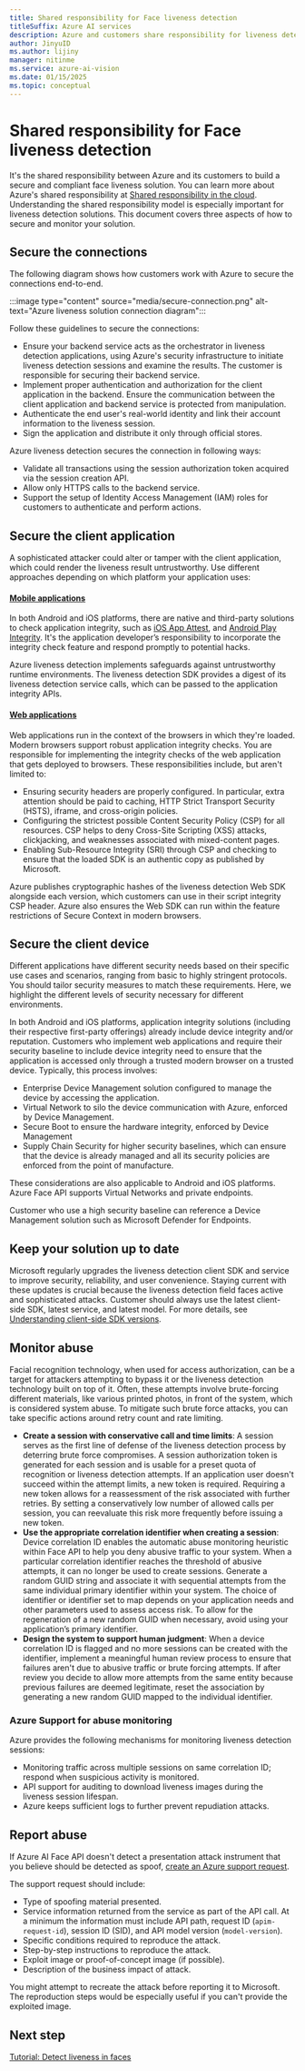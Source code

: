 ```yaml
---
title: Shared responsibility for Face liveness detection 
titleSuffix: Azure AI services
description: Azure and customers share responsibility for liveness detection solutions, covering connections, client apps, devices, and abuse monitoring.
author: JinyuID
ms.author: lijiny
manager: nitinme
ms.service: azure-ai-vision
ms.date: 01/15/2025
ms.topic: conceptual
---
```


# Shared responsibility for Face liveness detection

It's the shared responsibility between Azure and its customers to build a secure and compliant face liveness solution. You can learn more about Azure's shared responsibility at [Shared responsibility in the cloud](/azure/security/fundamentals/shared-responsibility). Understanding the shared responsibility model is especially important for liveness detection solutions. This document covers three aspects of how to secure and monitor your solution.

## Secure the connections

The following diagram shows how customers work with Azure to secure the connections end-to-end. 

:::image type="content" source="media/secure-connection.png" alt-text="Azure liveness solution connection diagram":::

Follow these guidelines to secure the connections:
- Ensure your backend service acts as the orchestrator in liveness detection applications, using Azure's security infrastructure to initiate liveness detection sessions and examine the results. The customer is responsible for securing their backend service.
- Implement proper authentication and authorization for the client application in the backend. Ensure the communication between the client application and backend service is protected from manipulation.
- Authenticate the end user's real-world identity and link their account information to the liveness session.
- Sign the application and distribute it only through official stores.

Azure liveness detection secures the connection in following ways:
- Validate all transactions using the session authorization token acquired via the session creation API.
- Allow only HTTPS calls to the backend service.
- Support the setup of Identity Access Management (IAM) roles for customers to authenticate and perform actions.

## Secure the client application

A sophisticated attacker could alter or tamper with the client application, which could render the liveness result untrustworthy. Use different approaches depending on which platform your application uses:

#### [Mobile applications](#tab/mobile)

In both Android and iOS platforms, there are native and third-party solutions to check application integrity, such as [iOS App Attest](https://developer.apple.com/documentation/devicecheck/establishing-your-app-s-integrity), and [Android Play Integrity](https://developer.android.com/google/play/integrity). It's the application developer’s responsibility to incorporate the integrity check feature and respond promptly to potential hacks.

Azure liveness detection implements safeguards against untrustworthy runtime environments. The liveness detection SDK provides a digest of its liveness detection service calls, which can be passed to the application integrity APIs.

#### [Web applications](#tab/web)

Web applications run in the context of the browsers in which they're loaded. Modern browsers support robust application integrity checks. You are responsible for implementing the integrity checks of the web application that gets deployed to browsers. These responsibilities include, but aren't limited to:

- Ensuring security headers are properly configured. In particular, extra attention should be paid to caching, HTTP Strict Transport Security (HSTS), iframe, and cross-origin policies.
- Configuring the strictest possible Content Security Policy (CSP) for all resources. CSP helps to deny Cross-Site Scripting (XSS) attacks, clickjacking, and weaknesses associated with mixed-content pages.
- Enabling Sub-Resource Integrity (SRI) through CSP and checking to ensure that the loaded SDK is an authentic copy as published by Microsoft.

Azure publishes cryptographic hashes of the liveness detection Web SDK alongside each version, which customers can use in their script integrity CSP header. Azure also ensures the Web SDK can run within the feature restrictions of Secure Context in modern browsers.

## Secure the client device

Different applications have different security needs based on their specific use cases and scenarios, ranging from basic to highly stringent protocols. You should tailor security measures to match these requirements. Here, we highlight the different levels of security necessary for different environments.

In both Android and iOS platforms, application integrity solutions (including their respective first-party offerings) already include device integrity and/or reputation. Customers who implement web applications and require their security baseline to include device integrity need to ensure that the application is accessed only through a trusted modern browser on a trusted device. Typically, this process involves:

- Enterprise Device Management solution configured to manage the device by accessing the application.
- Virtual Network to silo the device communication with Azure, enforced by Device Management.
- Secure Boot to ensure the hardware integrity, enforced by Device Management
- Supply Chain Security for higher security baselines, which can ensure that the device is already managed and all its security policies are enforced from the point of manufacture.

These considerations are also applicable to Android and iOS platforms.
Azure Face API supports Virtual Networks and private endpoints. <!---Refer to the guide. (where?) -->

Customer who use a high security baseline can reference a Device Management solution such as Microsoft Defender for Endpoints.

## Keep your solution up to date

Microsoft regularly upgrades the liveness detection client SDK and service to improve security, reliability, and user convenience. Staying current with these updates is crucial because the liveness detection field faces active and sophisticated attacks. Customer should always use the latest client-side SDK, latest service, and latest model. For more details, see [Understanding client-side SDK versions](/azure/ai-services/computer-vision/sdk/understand-the-liveness-sdk-versions).

## Monitor abuse

Facial recognition technology, when used for access authorization, can be a target for attackers attempting to bypass it or the liveness detection technology built on top of it. Often, these attempts involve brute-forcing different materials, like various printed photos, in front of the system, which is considered system abuse. To mitigate such brute force attacks, you can take specific actions around retry count and rate limiting.

- **Create a session with conservative call and time limits**: A session serves as the first line of defense of the liveness detection process by deterring brute force compromises. A session authorization token is generated for each session and is usable for a preset quota of recognition or liveness detection attempts. If an application user doesn't succeed within the attempt limits, a new token is required. Requiring a new token allows for a reassessment of the risk associated with further retries. By setting a conservatively low number of allowed calls per session, you can reevaluate this risk more frequently before issuing a new token.
- **Use the appropriate correlation identifier when creating a session**: Device correlation ID enables the automatic abuse monitoring heuristic within Face API to help you deny abusive traffic to your system. When a particular correlation identifier reaches the threshold of abusive attempts, it can no longer be used to create sessions.
    Generate a random GUID string and associate it with sequential attempts from the same individual primary identifier within your system. The choice of identifier or identifier set to map depends on your application needs and other parameters used to assess access risk. To allow for the regeneration of a new random GUID when necessary, avoid using your application’s primary identifier.
- **Design the system to support human judgment**: When a device correlation ID is flagged and no more sessions can be created with the identifier, implement a meaningful human review process to ensure that failures aren't due to abusive traffic or brute forcing attempts. If after review you decide to allow more attempts from the same entity because previous failures are deemed legitimate, reset the association by generating a new random GUID mapped to the individual identifier.

### Azure Support for abuse monitoring

Azure provides the following mechanisms for monitoring liveness detection sessions:
- Monitoring traffic across multiple sessions on same correlation ID; respond when suspicious activity is monitored.
- API support for auditing to download liveness images during the liveness session lifespan.
- Azure keeps sufficient logs to further prevent repudiation attacks.

## Report abuse

If Azure AI Face API doesn't detect a presentation attack instrument that you believe should be detected as spoof, [create an Azure support request](/azure/ai-services/cognitive-services-support-options?context=/azure/ai-services/computer-vision/context/context).

The support request should include:
- Type of spoofing material presented.
- Service information returned from the service as part of the API call. At a minimum the information must include API path, request ID (`apim-request-id`), session ID (SID), and API model version (`model-version`).
- Specific conditions required to reproduce the attack.
- Step-by-step instructions to reproduce the attack.
- Exploit image or proof-of-concept image (if possible).
- Description of the business impact of attack.

You might attempt to recreate the attack before reporting it to Microsoft. The reproduction steps would be especially useful if you can't provide the exploited image.

## Next step

[Tutorial: Detect liveness in faces](/azure/ai-services/computer-vision/tutorials/liveness)
